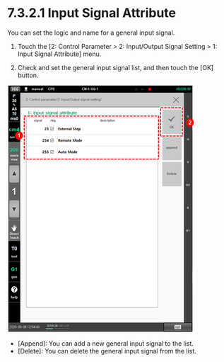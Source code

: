 # 7.3.2.1 Input Signal Attribute

You can set the logic and name for a general input signal.

1.	Touch the \[2: Control Parameter &gt; 2: Input/Output Signal Setting &gt; 1: Input Signal Attribute\] menu. 

2.	Check and set the general input signal list, and then touch the \[OK\] button.

![](../../../_assets/image%20%28425%29.png)

* \[Append\]: You can add a new general input signal to the list. 
* \[Delete\]: You can delete the general input signal from the list.





